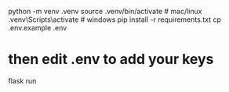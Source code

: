 python -m venv .venv
source .venv/bin/activate # mac/linux
.venv\Scripts\activate # windows
pip install -r requirements.txt
cp .env.example .env
# then edit .env to add your keys
flask run